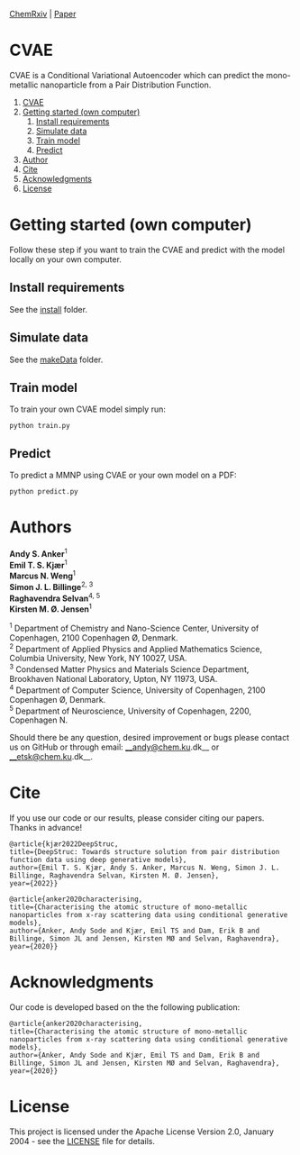 [ChemRxiv](https://chemrxiv.org/engage/chemrxiv/article-details/6221f17357a9d20c9a729ecb)  |  [Paper](https://pubs.rsc.org/en/content/articlelanding/2023/dd/d2dd00086e)
# CVAE 
CVAE is a Conditional Variational Autoencoder which can predict the mono-metallic nanoparticle from a Pair Distribution Function.

1. [CVAE](#cvae)
2. [Getting started (own computer)](#getting-started-own-computer)
    1. [Install requirements](#install-requirements)
    2. [Simulate data](#simulate-data)
    3. [Train model](#train-model)
    4. [Predict](#predict)
3. [Author](#author)
4. [Cite](#cite)
5. [Acknowledgments](#Acknowledgments)
6. [License](#license)  

# Getting started (own computer)
Follow these step if you want to train the CVAE and predict with the model locally on your own computer.

## Install requirements
See the [install](/install) folder. 

## Simulate data
See the [makeData](/data/makeData) folder. 

## Train model
To train your own CVAE model simply run:
```
python train.py
```

## Predict
To predict a MMNP using CVAE or your own model on a PDF:
```
python predict.py
```

# Authors
__Andy S. Anker__<sup>1</sup>   
__Emil T. S. Kjær__<sup>1</sup>  
__Marcus N. Weng__<sup>1</sup>  
__Simon J. L. Billinge__<sup>2, 3</sup>     
__Raghavendra Selvan__<sup>4, 5</sup>  
__Kirsten M. Ø. Jensen__<sup>1</sup>    
 
<sup>1</sup> Department of Chemistry and Nano-Science Center, University of Copenhagen, 2100 Copenhagen Ø, Denmark.   
<sup>2</sup> Department of Applied Physics and Applied Mathematics Science, Columbia University, New York, NY 10027, USA.   
<sup>3</sup> Condensed Matter Physics and Materials Science Department, Brookhaven National Laboratory, Upton, NY 11973, USA.    
<sup>4</sup> Department of Computer Science, University of Copenhagen, 2100 Copenhagen Ø, Denmark.   
<sup>5</sup> Department of Neuroscience, University of Copenhagen, 2200, Copenhagen N.    

Should there be any question, desired improvement or bugs please contact us on GitHub or 
through email: __andy@chem.ku.dk__ or __etsk@chem.ku.dk__.

# Cite
If you use our code or our results, please consider citing our papers. Thanks in advance!
```
@article{kjær2022DeepStruc,
title={DeepStruc: Towards structure solution from pair distribution function data using deep generative models},
author={Emil T. S. Kjær, Andy S. Anker, Marcus N. Weng, Simon J. L. Billinge, Raghavendra Selvan, Kirsten M. Ø. Jensen},
year={2022}}
```
```
@article{anker2020characterising,
title={Characterising the atomic structure of mono-metallic nanoparticles from x-ray scattering data using conditional generative models},
author={Anker, Andy Sode and Kjær, Emil TS and Dam, Erik B and Billinge, Simon JL and Jensen, Kirsten MØ and Selvan, Raghavendra},
year={2020}}
```

# Acknowledgments
Our code is developed based on the the following publication:
```
@article{anker2020characterising,
title={Characterising the atomic structure of mono-metallic nanoparticles from x-ray scattering data using conditional generative models},
author={Anker, Andy Sode and Kjær, Emil TS and Dam, Erik B and Billinge, Simon JL and Jensen, Kirsten MØ and Selvan, Raghavendra},
year={2020}}
```

# License
This project is licensed under the Apache License Version 2.0, January 2004 - see the [LICENSE](LICENSE) file for details.
